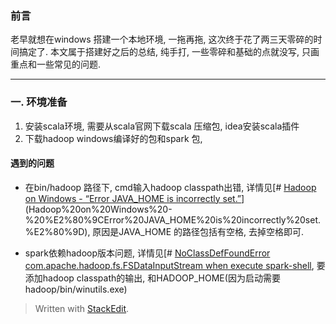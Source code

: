 ### 前言
老早就想在windows 搭建一个本地环境, 一拖再拖, 这次终于花了两三天零碎的时间搞定了. 本文属于搭建好之后的总结, 纯手打, 一些零碎和基础的点就没写, 只画重点和一些常见的问题. 

---

### 一. 环境准备
1. 安装scala环境, 需要从scala官网下载scala 压缩包, idea安装scala插件
2. 下载hadoop windows编译好的包和spark 包, 



#### 遇到的问题
* 在bin/hadoop 路径下, cmd输入hadoop classpath出错, 详情见[# [Hadoop on Windows - “Error JAVA_HOME is incorrectly set.”](https://stackoverflow.com/questions/31621032/hadoop-on-windows-error-java-home-is-incorrectly-set)](Hadoop%20on%20Windows%20-%20%E2%80%9CError%20JAVA_HOME%20is%20incorrectly%20set.%E2%80%9D), 原因是JAVA_HOME 的路径包括有空格, 去掉空格即可.

* spark依赖hadoop版本问题, 详情见[# [NoClassDefFoundError com.apache.hadoop.fs.FSDataInputStream when execute spark-shell](https://stackoverflow.com/questions/30906412/noclassdeffounderror-com-apache-hadoop-fs-fsdatainputstream-when-execute-spark-s), 要添加hadoop classpath的输出, 和HADOOP_HOME(因为启动需要hadoop/bin/winutils.exe)



> Written with [StackEdit](https://stackedit.io/).
<!--stackedit_data:
eyJoaXN0b3J5IjpbNDg0ODE3NDYzLDQxODAxNTk3LC03ODgxMz
gzOTNdfQ==
-->